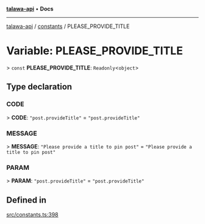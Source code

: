 [**talawa-api**](../../README.md) • **Docs**

***

[talawa-api](../../modules.md) / [constants](../README.md) / PLEASE\_PROVIDE\_TITLE

# Variable: PLEASE\_PROVIDE\_TITLE

\> `const` **PLEASE\_PROVIDE\_TITLE**: `Readonly`\<`object`\>

## Type declaration

### CODE

\> **CODE**: `"post.provideTitle"` = `"post.provideTitle"`

### MESSAGE

\> **MESSAGE**: `"Please provide a title to pin post"` = `"Please provide a title to pin post"`

### PARAM

\> **PARAM**: `"post.provideTitle"` = `"post.provideTitle"`

## Defined in

[src/constants.ts:398](https://github.com/PalisadoesFoundation/talawa-api/blob/a87b45a1c490c996c3a8a52e117ecbaa4742ef49/src/constants.ts#L398)
